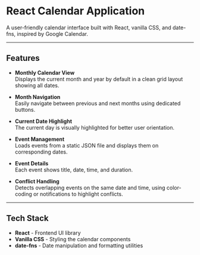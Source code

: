 # React Calendar Application

A user-friendly calendar interface built with React, vanilla CSS, and date-fns, inspired by Google Calendar.

---

## Features

- **Monthly Calendar View**  
  Displays the current month and year by default in a clean grid layout showing all dates.

- **Month Navigation**  
  Easily navigate between previous and next months using dedicated buttons.

- **Current Date Highlight**  
  The current day is visually highlighted for better user orientation.

- **Event Management**  
  Loads events from a static JSON file and displays them on corresponding dates.

- **Event Details**  
  Each event shows title, date, time, and duration.

- **Conflict Handling**  
  Detects overlapping events on the same date and time, using color-coding or notifications to highlight conflicts.

---

## Tech Stack

- **React** - Frontend UI library  
- **Vanilla CSS** - Styling the calendar components  
- **date-fns** - Date manipulation and formatting utilities  